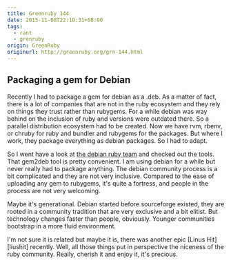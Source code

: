 ```yaml
---
title: Greenruby 144
date: 2015-11-08T22:10:31+08:00
tags:
  - rant
  - grenruby
origin: GreenRuby
originurl: http://greenruby.org/grn-144.html
---
```

## Packaging a gem for Debian

Recently I had to package a gem for debian as a .deb. As a matter of fact,
there is a lot of companies that are not in the ruby ecosystem and they rely
on things they trust rather than rubygems. For a while debian was way behind
on the inclusion of ruby and versions were outdated there. So a parallel
distribution ecosystem had to be created. Now we have rvm, rbenv, or chruby
for ruby and bundler and rubygems for the packages. But where I work, they
package everything as debian packages. So I had to adapt.

So I went have a look at [the debian ruby team][debianruby] and checked out
the tools. That gem2deb tool is pretty convenient. I am using debian for a
while but never really had to package anything. The debian community process
is a bit complicated and they are not very inclusive. Compared to the ease of
uploading any gem to rubygems, it's quite a fortress, and people in the
process are not very welcoming.

Maybe it's generational. Debian started before sourceforge existed, they are
rooted in a community tradition that are very exclusive and a bit elitist. But
technology changes faster than people, obviously. Younger communities
bootstrap in a more fluid environment.

I'm not sure it is related but maybe it is, there was another epic [Linus
Hit][liushit] recently. Well, all those things put in perspective the niceness
of the ruby community. Really, cherish it and enjoy it, it's precious.

[debianruby]: https://wiki.debian.org/Teams/Ruby
[linushit]: http://thenextweb.com/dd/2015/11/02/linux-creator-linus-torvalds-had-a-meltdown-over-a-pull-request-and-it-was-awesome/
